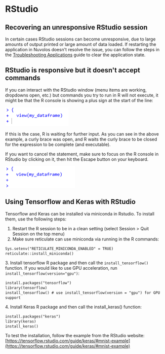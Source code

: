 # RStudio

## Recovering an unresponsive RStudio session

In certain cases RStudio sessions can become unresponsive, due to large amounts of output printed or large amount of data loaded. If restarting the application in Nuvolos doesn't resolve the issue, you can follow the steps in the [Troubleshooting Applications](troubleshooting-applications.md#clearing-user-application-settings) guide to clear the application state.

## RStudio is responsive but it doesn't accept commands

If you can interact with the RStudio window (menu items are working, dropdowns open, etc.) but commands you try to run in R will not execute, it might be that the R console is showing a plus sign at the start of the line:

![R waiting for further input](<../../.gitbook/assets/Screenshot 2021-10-31 103625.png>)

If this is the case, R is waiting for further input. As you can see in the above example, a curly brace was open, and R waits the curly brace to be closed for the expression to be complete (and executable).

If you want to cancel the statement, make sure to focus on the R console in RStudio by clicking on it, then hit the Escape button on your keyboard.

![After the cancelled statement](<../../.gitbook/assets/Screenshot 2021-10-31 103918.png>)

## Using Tensorflow and Keras with RStudio

Tensorflow and Keras can be installed via miniconda in Rstudio. To install them, use the following steps:

1. Restart the R session to be in a clean setting (select Session > Quit Session on the top menu)
2. Make sure reticulate can use miniconda via running in the R commands:

```
Sys.setenv("RETICULATE_MINICONDA_ENABLED" = TRUE)
reticulate::install_miniconda()
```

3\. Install tensorflow R package and then call the `install_tensorflow()` function. If you would like to use GPU acceleration, run `install_tensorflow(version="gpu")`:

```
install.packages("tensorflow") 
library(tensorflow)
install_tensorflow() # use install_tensorflow(version = "gpu") for GPU support
```

4\. Install Keras R package and then call the install\_keras() function:

```
install.packages("keras")
library(keras)
install_keras()
```

To test the installation, follow the example from the RStudio website: [https://tensorflow.rstudio.com/guide/keras/#mnist-example](https://tensorflow.rstudio.com/guide/keras/#mnist-example)
